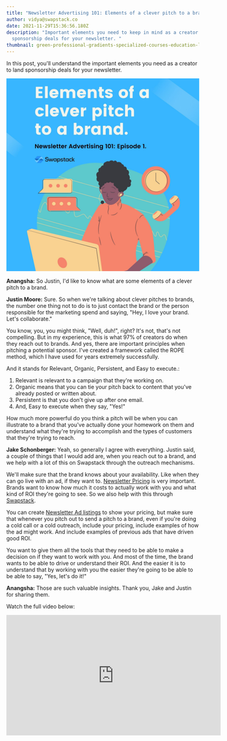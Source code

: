 ```yaml
---
title: "Newsletter Advertising 101: Elements of a clever pitch to a brand"
author: vidya@swapstack.co
date: 2021-11-29T15:36:56.180Z
description: "Important elements you need to keep in mind as a creator to land
  sponsorship deals for your newsletter. "
thumbnail: green-professional-gradients-specialized-courses-education-linkedin-video-ad-1-.jpg
---
```

In this post, you'll understand the important elements you need as a creator to land sponsorship deals for your newsletter.

![Newsletter Advertising 101. Elements of a clever pitch to a brand.](green-professional-gradients-specialized-courses-education-linkedin-video-ad-1-.jpg "Important elements of a clever pitch to a brand.")

**Anangsha:** So Justin, I'd like to know what are some elements of a clever pitch to a brand.

**Justin Moore:** Sure. So when we're talking about clever pitches to brands, the number one thing not to do is to just contact the brand or the person responsible for the marketing spend and saying, "Hey, I love your brand. Let's collaborate."

You know, you, you might think, "Well, duh!", right? It's not, that's not compelling. But in my experience, this is what 97% of creators do when they reach out to brands. And yes, there are important principles when pitching a potential sponsor. I've created a framework called the ROPE method, which I have used for years extremely successfully.

And it stands for Relevant, Organic, Persistent, and Easy to execute.:

1. Relevant is relevant to a campaign that they're working on.
2. Organic means that you can tie your pitch back to content that you've already posted or written about.
3. Persistent is that you don't give up after one email.
4. And, Easy to execute when they say, "Yes!"

How much more powerful do you think a pitch will be when you can illustrate to a brand that you've actually done your homework on them and understand what they're trying to accomplish and the types of customers that they're trying to reach.

**Jake Schonberger:** Yeah, so generally I agree with everything. Justin said, a couple of things that I would add are, when you reach out to a brand, and we help with a lot of this on Swapstack through the outreach mechanisms.

We'll make sure that the brand knows about your availability. Like when they can go live with an ad, if they want to. [Newsletter Pricing](https://swapstack.co/newsletter-pricing-101/) is very important. Brands want to know how much it costs to actually work with you and what kind of ROI they're going to see. So we also help with this through [Swapstack](https://swapstack.co/).

You can create [Newsletter Ad listings](https://swapstack.co/newsletter-ad-units-101/) to show your pricing, but make sure that whenever you pitch out to send a pitch to a brand, even if you're doing a cold call or a cold outreach, include your pricing, include examples of how the ad might work. And include examples of previous ads that have driven good ROI.

You want to give them all the tools that they need to be able to make a decision on if they want to work with you. And most of the time, the brand wants to be able to drive or understand their ROI. And the easier it is to understand that by working with you the easier they're going to be able to be able to say, "Yes, let's do it!"

**Anangsha:** Those are such valuable insights. Thank you, Jake and Justin for sharing them.

Watch the full video below:

<iframe width="560" height="315" src="https://www.youtube.com/embed/0L9nYwercfg" title="YouTube video player" frameborder="0" allow="accelerometer; autoplay; clipboard-write; encrypted-media; gyroscope; picture-in-picture" allowfullscreen></iframe>